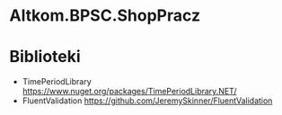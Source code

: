 # Altkom.BPSC.ShopPracz


# Biblioteki
* TimePeriodLibrary https://www.nuget.org/packages/TimePeriodLibrary.NET/
* FluentValidation https://github.com/JeremySkinner/FluentValidation

